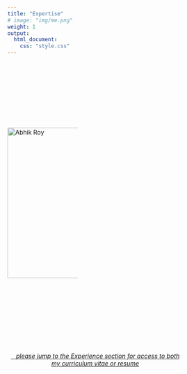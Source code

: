 ```yaml
---
title: "Expertise"
# image: "img/me.png"
weight: 1
output:
  html_document:
    css: "style.css"
---
```


<style>

.holder {
    width: 40%;
    display: flex;
    overflow: hidden;
    align-items: center;
}

/*QuickReset*/ * {margin:0; box-sizing:border-box;}

.About {
  display: flex;
}

.About > * {
  flex: 1;
  margin: 10px;
}

table, 
tbody, 
th, 
td, 
tr, 
.markdown tbody tr:nth-child(2n+1) td, 
.markdown tbody tr:nth-child(2n+1) th,
.markdown tbody tr:nth-child(2n) td, 
.markdown tbody tr:nth-child(2n) th{
  border: none;
  text-align: left;
  background-color: #1e1e1e;
  color: #ffffff;
  vertical-align: center;
}

</style>


<script src="//yihui.org/js/math-code.js" defer></script>

<script defer
  src="//mathjax.rstudio.com/latest/MathJax.js?config=TeX-MML-AM_CHTML">
</script>

<link rel="stylesheet" href="https://cdnjs.cloudflare.com/ajax/libs/font-awesome/6.1.0/css/all.min.css" integrity="sha512-10/jx2EXwxxWqCLX/hHth/vu2KY3jCF70dCQB8TSgNjbCVAC/8vai53GfMDrO2Emgwccf2pJqxct9ehpzG+MTw==" crossorigin="anonymous" referrerpolicy="no-referrer" />






<div class="holder">

<div class="left">

<a href="#abhik"><img src='/img/photos/me.png' alt='Abhik Roy' width='345' align="left"></a>

</div>

<div class="right">


<table>
    <tr><th>Data visualization</b></th></tr> 
    <tr><th>Content, cluster, and social network analysis</th></tr> 
    <tr><th>Modeling using statistics and machine learning</th></tr> 
    <tr><th>Text mining</th></tr> 
    <tr><th>Planning and conducting program evaluations</th></tr>  
    <tr><th>Designing and administering small- and large-scale surveys</th></tr>
    <tr><th>Programming and analysis in</b><i style="color:#3365B3;" class="fab fa-r-project fa-lg"></i> <b>with markup using</b> `\(\LaTeX\)`</th></tr> 
    <tr><th>App development and dynamic reporting using</b></th></tr> 
</table>
<div class="holder">

<div class="About" id="about">
 <img src='/img/logos/shiny-logo.png' alt='Shiny hex' style="width:75px">&nbsp;&nbsp;
 <img src='/img/logos/rmarkdown.png' alt='Rmarkdown hex' style="width:75px">
</div>

</div>
</div>
</div>
<br>
<br>
<center>
<a href="#experience"><i class="fa-solid fa-file-arrow-down"></i>&nbsp;&nbsp;&nbsp;<i>please jump to the Experience section for access to both my curriculum vitae or resume</i></a>
</center>
